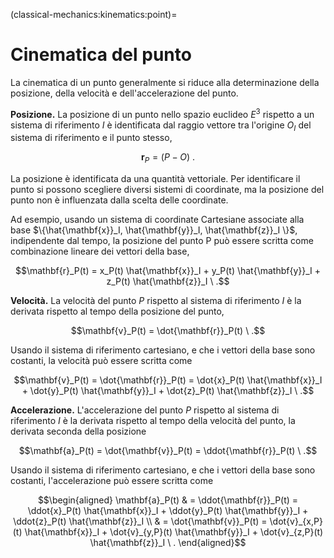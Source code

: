 (classical-mechanics:kinematics:point)=
# Cinematica del punto

La cinematica di un punto generalmente si riduce alla determinazione della posizione, della velocità e dell'accelerazione del punto.

**Posizione.** La posizione di un punto nello spazio euclideo $E^3$ rispetto a un sistema di riferimento $I$ è identificata dal raggio vettore tra l'origine $O_I$ del sistema di riferimento e il punto stesso,

$$\mathbf{r}_P = (P - O) \ .$$

La posizione è identificata da una quantità vettoriale. Per identificare il punto si possono scegliere diversi sistemi di coordinate, ma la posizione del punto non è influenzata dalla scelta delle coordinate.

Ad esempio, usando un sistema di coordinate Cartesiane associate alla base $\{\hat{\mathbf{x}}_I, \hat{\mathbf{y}}_I, \hat{\mathbf{z}}_I \}$, indipendente dal tempo, la posizione del punto P può essere scritta come combinazione lineare dei vettori della base,

$$\mathbf{r}_P(t) = x_P(t) \hat{\mathbf{x}}_I + y_P(t) \hat{\mathbf{y}}_I + z_P(t) \hat{\mathbf{z}}_I \ .$$

**Velocità.** La velocità del punto $P$ rispetto al sistema di riferimento $I$ è la derivata rispetto al tempo della posizione del punto,

$$\mathbf{v}_P(t) = \dot{\mathbf{r}}_P(t) \ .$$

Usando il sistema di riferimento cartesiano, e che i vettori della base sono costanti, la velocità può essere scritta come

$$\mathbf{v}_P(t) = \dot{\mathbf{r}}_P(t) = \dot{x}_P(t) \hat{\mathbf{x}}_I + \dot{y}_P(t) \hat{\mathbf{y}}_I + \dot{z}_P(t) \hat{\mathbf{z}}_I \ .$$

**Accelerazione.** L'accelerazione del punto $P$ rispetto al sistema di riferimento $I$ è la derivata rispetto al tempo della velocità del punto, la derivata seconda della posizione

$$\mathbf{a}_P(t) = \dot{\mathbf{v}}_P(t) = \ddot{\mathbf{r}}_P(t) \ .$$

Usando il sistema di riferimento cartesiano, e che i vettori della base sono costanti, l'accelerazione può essere scritta come

$$\begin{aligned}
\mathbf{a}_P(t) & = \ddot{\mathbf{r}}_P(t) = \ddot{x}_P(t) \hat{\mathbf{x}}_I + \ddot{y}_P(t) \hat{\mathbf{y}}_I + \ddot{z}_P(t) \hat{\mathbf{z}}_I \\
                & =  \dot{\mathbf{v}}_P(t) =  \dot{v}_{x,P}(t) \hat{\mathbf{x}}_I + \dot{v}_{y,P}(t) \hat{\mathbf{y}}_I + \dot{v}_{z,P}(t) \hat{\mathbf{z}}_I \ .
\end{aligned}$$
